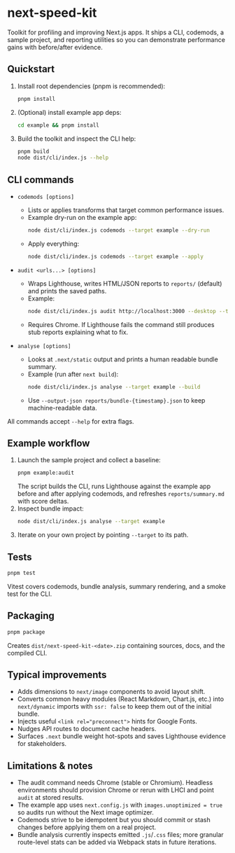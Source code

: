 # next-speed-kit

Toolkit for profiling and improving Next.js apps. It ships a CLI, codemods, a sample project, and reporting utilities so you can demonstrate performance gains with before/after evidence.

## Quickstart

1. Install root dependencies (pnpm is recommended):
   ```bash
   pnpm install
   ```
2. (Optional) install example app deps:
   ```bash
   cd example && pnpm install
   ```
3. Build the toolkit and inspect the CLI help:
   ```bash
   pnpm build
   node dist/cli/index.js --help
   ```

## CLI commands

- `codemods [options]`
  - Lists or applies transforms that target common performance issues.
  - Example dry-run on the example app:
    ```bash
    node dist/cli/index.js codemods --target example --dry-run
    ```
  - Apply everything:
    ```bash
    node dist/cli/index.js codemods --target example --apply
    ```

- `audit <urls...> [options]`
  - Wraps Lighthouse, writes HTML/JSON reports to `reports/` (default) and prints the saved paths.
  - Example:
    ```bash
    node dist/cli/index.js audit http://localhost:3000 --desktop --tag my-check
    ```
  - Requires Chrome. If Lighthouse fails the command still produces stub reports explaining what to fix.

- `analyse [options]`
  - Looks at `.next/static` output and prints a human readable bundle summary.
  - Example (run after `next build`):
    ```bash
    node dist/cli/index.js analyse --target example --build
    ```
  - Use `--output-json reports/bundle-{timestamp}.json` to keep machine-readable data.

All commands accept `--help` for extra flags.

## Example workflow

1. Launch the sample project and collect a baseline:
   ```bash
   pnpm example:audit
   ```
   The script builds the CLI, runs Lighthouse against the example app before and after applying codemods, and refreshes `reports/summary.md` with score deltas.
2. Inspect bundle impact:
   ```bash
   node dist/cli/index.js analyse --target example
   ```
3. Iterate on your own project by pointing `--target` to its path.

## Tests

```bash
pnpm test
```
Vitest covers codemods, bundle analysis, summary rendering, and a smoke test for the CLI.

## Packaging

```bash
pnpm package
```
Creates `dist/next-speed-kit-<date>.zip` containing sources, docs, and the compiled CLI.

## Typical improvements

- Adds dimensions to `next/image` components to avoid layout shift.
- Converts common heavy modules (React Markdown, Chart.js, etc.) into `next/dynamic` imports with `ssr: false` to keep them out of the initial bundle.
- Injects useful `<link rel="preconnect">` hints for Google Fonts.
- Nudges API routes to document cache headers.
- Surfaces `.next` bundle weight hot-spots and saves Lighthouse evidence for stakeholders.

## Limitations & notes

- The audit command needs Chrome (stable or Chromium). Headless environments should provision Chrome or rerun with LHCI and point `audit` at stored results.
- The example app uses `next.config.js` with `images.unoptimized = true` so audits run without the Next image optimizer.
- Codemods strive to be idempotent but you should commit or stash changes before applying them on a real project.
- Bundle analysis currently inspects emitted `.js`/`.css` files; more granular route-level stats can be added via Webpack stats in future iterations.
